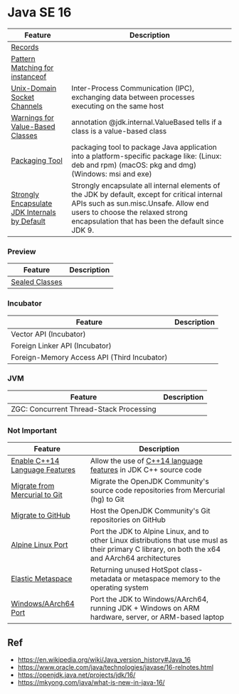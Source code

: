# Java SE 16

Feature                                                                                                              | Description
---------------------------------------------------------------------------------------------------------------------|-------------
[Records](https://github.com/shamy1st/java-records)                                                                  | 
[Pattern Matching for instanceof](https://github.com/shamy1st/java-pattern-matching-instanceof)                      | 
[Unix-Domain Socket Channels](https://github.com/shamy1st/java-unix-domain-socket-channels)                          | Inter-Process Communication (IPC), exchanging data between processes executing on the same host
[Warnings for Value-Based Classes](https://github.com/shamy1st/java-warning-for-value-based-class)                   | annotation @jdk.internal.ValueBased tells if a class is a value-based class
[Packaging Tool](https://github.com/shamy1st/java-packaging-tool)                                                    | packaging tool to package Java application into a platform-specific package like: (Linux: deb and rpm) (macOS: pkg and dmg) (Windows: msi and exe)
[Strongly Encapsulate JDK Internals by Default](https://github.com/shamy1st/java-strongly-encapsulate-jdk-internals) | Strongly encapsulate all internal elements of the JDK by default, except for critical internal APIs such as sun.misc.Unsafe. Allow end users to choose the relaxed strong encapsulation that has been the default since JDK 9.

### Preview

Feature                                                         | Description
----------------------------------------------------------------|-------------
[Sealed Classes](https://github.com/shamy1st/java-sealed-class) | 

### Incubator

Feature                                       | Description
----------------------------------------------|-------------
Vector API (Incubator)                        | 
Foreign Linker API (Incubator)                | 
Foreign-Memory Access API (Third Incubator)   | 

### JVM

Feature                                       | Description
----------------------------------------------|-------------
ZGC: Concurrent Thread-Stack Processing       | 

### Not Important

Feature                                       | Description
----------------------------------------------|-------------
[Enable C++14 Language Features](https://openjdk.java.net/jeps/347) | Allow the use of [C++14 language features](https://en.wikipedia.org/wiki/C%2B%2B14) in JDK C++ source code
[Migrate from Mercurial to Git](https://openjdk.java.net/jeps/357)  | Migrate the OpenJDK Community's source code repositories from Mercurial (hg) to Git
[Migrate to GitHub](https://openjdk.java.net/jeps/369)              | Host the OpenJDK Community's Git repositories on GitHub
[Alpine Linux Port](https://openjdk.java.net/jeps/386)              | Port the JDK to Alpine Linux, and to other Linux distributions that use musl as their primary C library, on both the x64 and AArch64 architectures
[Elastic Metaspace](https://openjdk.java.net/jeps/387)              | Returning unused HotSpot class-metadata or metaspace memory to the operating system
[Windows/AArch64 Port](https://openjdk.java.net/jeps/388)           | Port the JDK to Windows/AArch64, running JDK + Windows on ARM hardware, server, or ARM-based laptop

## Ref
* https://en.wikipedia.org/wiki/Java_version_history#Java_16
* https://www.oracle.com/java/technologies/javase/16-relnotes.html
* https://openjdk.java.net/projects/jdk/16/
* https://mkyong.com/java/what-is-new-in-java-16/
